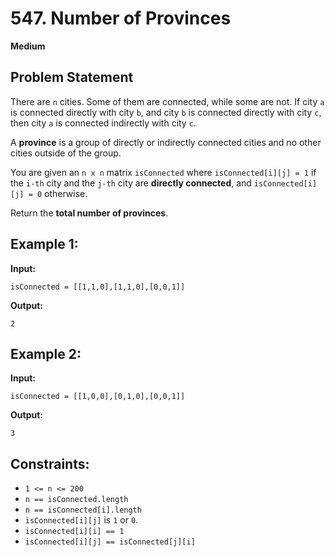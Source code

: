 # 547. Number of Provinces

**Medium**

## Problem Statement

There are `n` cities. Some of them are connected, while some are not. If city `a` is connected directly with city `b`, and city `b` is connected directly with city `c`, then city `a` is connected indirectly with city `c`.

A **province** is a group of directly or indirectly connected cities and no other cities outside of the group.

You are given an `n x n` matrix `isConnected` where `isConnected[i][j] = 1` if the `i-th` city and the `j-th` city are **directly connected**, and `isConnected[i][j] = 0` otherwise.

Return the **total number of provinces**.

## Example 1:

**Input:**
```plaintext
isConnected = [[1,1,0],[1,1,0],[0,0,1]]
```
**Output:**
```plaintext
2
```

## Example 2:

**Input:**
```plaintext
isConnected = [[1,0,0],[0,1,0],[0,0,1]]
```
**Output:**
```plaintext
3
```

## Constraints:

- `1 <= n <= 200`
- `n == isConnected.length`
- `n == isConnected[i].length`
- `isConnected[i][j]` is `1` or `0`.
- `isConnected[i][i] == 1`
- `isConnected[i][j] == isConnected[j][i]`
